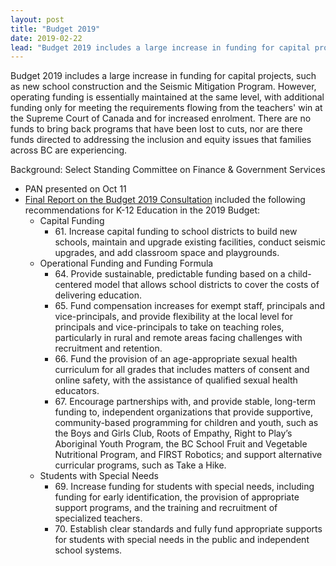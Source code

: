 ```yaml
---
layout: post
title: "Budget 2019"
date: 2019-02-22
lead: "Budget 2019 includes a large increase in funding for capital projects, such as new school construction and the Seismic Mitigation Program. However, operating funding is essentially maintained at the same level, with additional funding only for meeting the requirements flowing from the teachers’ win at the Supreme Court of Canada and for increased enrolment. There are no funds to bring back programs that have been lost to cuts, nor are there funds directed to addressing the inclusion and equity issues that families across BC are experiencing."
---
```


Budget 2019 includes a large increase in funding for capital projects, such as new school construction and the Seismic Mitigation Program. However, operating funding is essentially maintained at the same level, with additional funding only for meeting the requirements flowing from the teachers' win at the Supreme Court of Canada and for increased enrolment. There are no funds to bring back programs that have been lost to cuts, nor are there funds directed to addressing the inclusion and equity issues that families across BC are experiencing.

Background:
Select Standing Committee on Finance & Government Services
* PAN presented on Oct 11
* [Final Report on the Budget 2019 Consultation](https://www.leg.bc.ca/content/CommitteeDocuments/41st-parliament/3rd-session/fgs/FGS_2018-11-15_Budget2019Consultation_Report_Web.pdf) included the following recommendations for K-12 Education in the 2019 Budget:
    * Capital Funding
        * 61\. Increase capital funding to school districts to build new schools, maintain and upgrade existing facilities, conduct seismic upgrades, and add classroom space and playgrounds.
    * Operational Funding and Funding Formula
        * 64\. Provide sustainable, predictable funding based on a child-centered model that allows school districts to cover the costs of delivering education.
        * 65\. Fund compensation increases for exempt staff, principals and vice-principals, and provide flexibility at the local level for principals and vice-principals to take on teaching roles, particularly in rural and remote areas facing challenges with recruitment and retention.
        * 66\. Fund the provision of an age-appropriate sexual health curriculum for all grades that includes matters of consent and online safety, with the assistance of qualified sexual health educators.
        * 67\. Encourage partnerships with, and provide stable, long-term funding to, independent organizations that provide supportive, community-based programming for children and youth, such as the Boys and Girls Club, Roots of Empathy, Right to Play’s Aboriginal Youth Program, the BC School Fruit and Vegetable Nutritional Program, and FIRST Robotics; and support alternative curricular programs, such as Take a Hike. 
    * ​Students with Special Needs
        * 69\. Increase funding for students with special needs, including funding for early identification, the provision of appropriate support programs, and the training and recruitment of specialized teachers.
        * 70\. Establish clear standards and fully fund appropriate supports for students with special needs in the public and independent school systems.